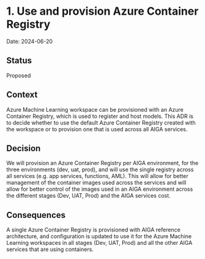 # 1. Use and provision Azure Container Registry

Date: 2024-06-20

## Status

Proposed

## Context

Azure Machine Learning workspace can be provisioned with an Azure Container Registry, which is used to register and host models. This ADR is to decide whether to use the default Azure Container Registry created with the workspace or to provision one that is used across all AIGA services.

## Decision

We will provision an Azure Container Registry per AIGA environment, for the three environments (dev, uat, prod), and will use the single registry across all services (e.g. app services, functions, AML).
This will allow for better management of the container images used across the services and will allow for better control of the images used in an AIGA environment across the different stages (Dev, UAT, Prod) and the AIGA services cost.

## Consequences

A single Azure Container Registry is provisioned with AIGA reference architecture, and configuration is updated to use it for the Azure Machine Learning workspaces in all stages (Dev, UAT, Prod) and all the other AIGA services that are using containers.

